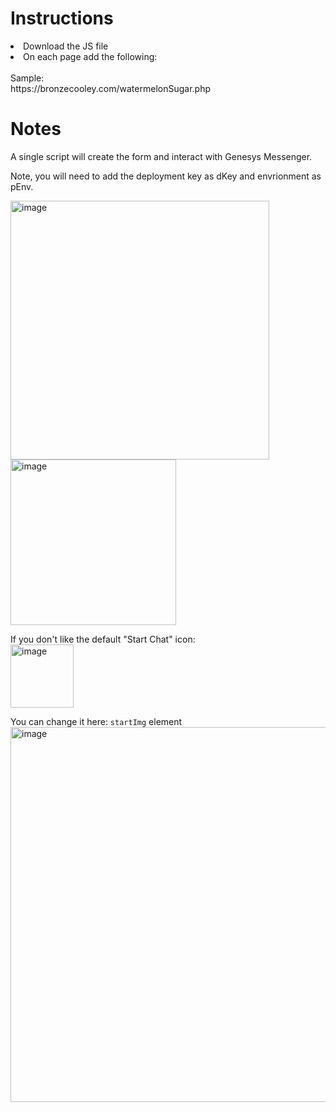 <h1>Instructions</h1>
<li>Download the JS file</li>
<li>On each page add the following: <code><script> type="text/javascript" src="single_Code_Genesys_Form.js" defer</script></code></li>
<br>
Sample: <br>
<link>https://bronzecooley.com/watermelonSugar.php</link>
<br>
<h1>Notes</h1>
A single script will create the form and interact with Genesys Messenger.

Note, you will need to add the deployment key as dKey and envrionment as pEnv.

<img width="414" alt="image" src="https://github.com/user-attachments/assets/9b11a09f-90e5-46c0-9744-392b981bf742" />
<img width="265" alt="image" src="https://github.com/user-attachments/assets/dbbe1fd4-2842-4f0d-b8ba-d7316cb20cd8" />

If you don't like the default "Start Chat" icon:<br>
<img width="101" alt="image" src="https://github.com/user-attachments/assets/989be806-4cb7-4eab-84d0-dcd4c5b08d0e" />


You can change it here: <code>startImg</code> element<br>
<img width="600" alt="image" src="https://github.com/user-attachments/assets/f0b393f6-0580-4f28-b737-edf4d2a8c0a8" />



